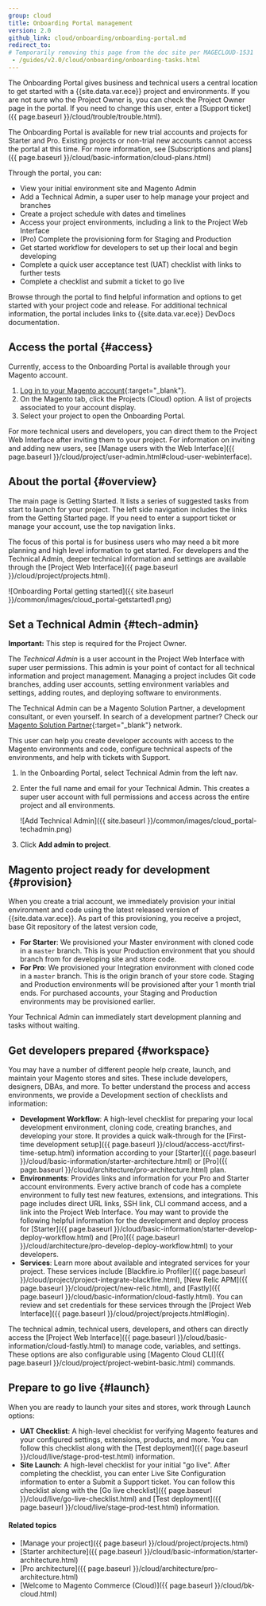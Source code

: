 ```yaml
---
group: cloud
title: Onboarding Portal management
version: 2.0
github_link: cloud/onboarding/onboarding-portal.md
redirect_to:
# Temporarily removing this page from the doc site per MAGECLOUD-1531
 - /guides/v2.0/cloud/onboarding/onboarding-tasks.html
---
```


The Onboarding Portal gives business and technical users a central location to get started with a {{site.data.var.ece}} project and environments. If you are not sure who the Project Owner is, you can check the Project Owner page in the portal. If you need to change this user, enter a [Support ticket]({{ page.baseurl }}/cloud/trouble/trouble.html).

<div class="bs-callout bs-callout-info" id="info" markdown="1">
The Onboarding Portal is available for new trial accounts and projects for Starter and Pro. Existing projects or non-trial new accounts cannot access the portal at this time. For more information, see [Subscriptions and plans]({{ page.baseurl }}/cloud/basic-information/cloud-plans.html)
</div>

Through the portal, you can:

* View your initial environment site and Magento Admin
* Add a Technical Admin, a super user to help manage your project and branches
* Create a project schedule with dates and timelines
* Access your project environments, including a link to the Project Web Interface
* (Pro) Complete the provisioning form for Staging and Production
* Get started workflow for developers to set up their local and begin developing
* Complete a quick user acceptance test (UAT) checklist with links to further tests
* Complete a checklist and submit a ticket to go live

Browse through the portal to find helpful information and options to get started with your project code and release. For additional technical information, the portal includes links to {{site.data.var.ece}} DevDocs documentation.

## Access the portal {#access}

Currently, access to the Onboarding Portal is available through your Magento account.

1. [Log in to your Magento account](https://account.magento.com){:target="_blank"}.
2. On the Magento tab, click the Projects (Cloud) option. A list of projects associated to your account display.
3. Select your project to open the Onboarding Portal.

For more technical users and developers, you can direct them to the Project Web Interface after inviting them to your project. For information on inviting and adding new users, see [Manage users with the Web Interface]({{ page.baseurl }}/cloud/project/user-admin.html#cloud-user-webinterface).

<!-- for future use: http://cloud.magento.com -->

## About the portal {#overview}

The main page is Getting Started. It lists a series of suggested tasks from start to launch for your project. The left side navigation includes the links from the Getting Started page. If you need to enter a support ticket or manage your account, use the top navigation links.

The focus of this portal is for business users who may need a bit more planning and high level information to get started. For developers and the Technical Admin, deeper technical information and settings are available through the [Project Web Interface]({{ page.baseurl }}/cloud/project/projects.html).

![Onboarding Portal getting started]({{ site.baseurl }}/common/images/cloud_portal-getstarted1.png)

## Set a Technical Admin {#tech-admin}

**Important:** This step is required for the Project Owner.

The _Technical Admin_ is a user account in the Project Web Interface with super user permissions. This admin is your point of contact for all technical information and project management. Managing a project includes Git code branches, adding user accounts, setting environment variables and settings, adding routes, and deploying software to environments.

The Technical Admin can be a Magento Solution Partner, a development consultant, or even yourself. In search of a development partner? Check our [Magento Solution Partner](https://magento.com/find-a-partner){:target="_blank"} network.

This user can help you create developer accounts with access to the Magento environments and code, configure technical aspects of the environments, and help with tickets with Support.

1. In the Onboarding Portal, select Technical Admin from the left nav.
2. Enter the full name and email for your Technical Admin. This creates a super user account with full permissions and access across the entire project and all environments.

	![Add Technical Admin]({{ site.baseurl }}/common/images/cloud_portal-techadmin.png)
3. Click **Add admin to project**.

## Magento project ready for development {#provision}

When you create a trial account, we immediately provision your initial environment and code using the latest released version of {{site.data.var.ece}}. As part of this provisioning, you receive a project, base Git repository of the latest version code,

* **For Starter**: We provisioned your Master environment with cloned code in a `master` branch. This is your Production environment that you should branch from for developing site and store code.
* **For Pro**: We provisioned your Integration environment with cloned code in a `master` branch. This is the origin branch of your store code. Staging and Production environments will be provisioned after your 1 month trial ends. For purchased accounts, your Staging and Production environments may be provisioned earlier.

Your Technical Admin can immediately start development planning and tasks without waiting.

## Get developers prepared {#workspace}

You may have a number of different people help create, launch, and maintain your Magento stores and sites. These include developers, designers, DBAs, and more. To better understand the process and access environments, we provide a Development section of checklists and information:

* **Development Workflow**: A high-level checklist for preparing your local development environment, cloning code, creating branches, and developing your store. It provides a quick walk-through for the [First-time development setup]({{ page.baseurl }}/cloud/access-acct/first-time-setup.html) information according to your [Starter]({{ page.baseurl }}/cloud/basic-information/starter-architecture.html) or [Pro]({{ page.baseurl }}/cloud/architecture/pro-architecture.html) plan.
* **Environments**: Provides links and information for your Pro and Starter account environments. Every active branch of code has a complete environment to fully test new features, extensions, and integrations. This page includes direct URL links, SSH link, CLI command access, and a link into the Project Web Interface. You may want to provide the following helpful information for the development and deploy process for [Starter]({{ page.baseurl }}/cloud/basic-information/starter-develop-deploy-workflow.html) and [Pro]({{ page.baseurl }}/cloud/architecture/pro-develop-deploy-workflow.html) to your developers.
* **Services**: Learn more about available and integrated services for your project. These services include [Blackfire.io Profiler]({{ page.baseurl }}/cloud/project/project-integrate-blackfire.html), [New Relic APM]({{ page.baseurl }}/cloud/project/new-relic.html), and [Fastly]({{ page.baseurl }}/cloud/basic-information/cloud-fastly.html). You can review and set credentials for these services through the [Project Web Interface]({{ page.baseurl }}/cloud/project/projects.html#login).

The technical admin, technical users, developers, and others can directly access the [Project Web Interface]({{ page.baseurl }}/cloud/basic-information/cloud-fastly.html) to manage code, variables, and settings. These options are also configurable using [Magento Cloud CLI]({{ page.baseurl }}/cloud/project/project-webint-basic.html) commands.

## Prepare to go live {#launch}

When you are ready to launch your sites and stores, work through Launch options:

* **UAT Checklist**: A high-level checklist for verifying Magento features and your configured settings, extensions, products, and more. You can follow this checklist along with the [Test deployment]({{ page.baseurl }}/cloud/live/stage-prod-test.html) information.
* **Site Launch**: A high-level checklist for your initial "go live". After completing the checklist, you can enter Live Site Configuration information to enter a Submit a Support ticket. You can follow this checklist along with the [Go live checklist]({{ page.baseurl }}/cloud/live/go-live-checklist.html) and [Test deployment]({{ page.baseurl }}/cloud/live/stage-prod-test.html) information.

#### Related topics

* [Manage your project]({{ page.baseurl }}/cloud/project/projects.html)
* [Starter architecture]({{ page.baseurl }}/cloud/basic-information/starter-architecture.html)
* [Pro architecture]({{ page.baseurl }}/cloud/architecture/pro-architecture.html)
* [Welcome to Magento Commerce (Cloud)]({{ page.baseurl }}/cloud/bk-cloud.html)

